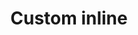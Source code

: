 ---
featured: true
title: Custom inline
tags:
- Custom
- Inline
width: 10
length: 10
description: "<b>Design your next award-winning in-line booth</b><ul><li>Create your
  in-line booth with MoreThanSpaces’ award-winning team of architects and designers.</li><li>100%
  tailor-made to you and your brand&#39;s needs.</li><li>State-of-the-art materials
  in any size and innovative ideas customized from a-to- z.</li><li>You and your customers
  will be amazed!</li><li>Call our expert team today for a quote: <a href='tel:1 833
  667 3842'><b>1-833-667-3842</b></a></li></ul>"
rent: 1
own: 1
images:
- url: assets/img/booths/custom/inline.jpg
obj: 437387a8e54b4100a46e4b52fb511cf0
---